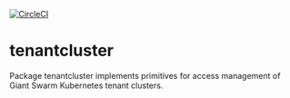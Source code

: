 [![CircleCI](https://circleci.com/gh/giantswarm/tenantcluster/tree/master.svg?style=svg)](https://circleci.com/gh/giantswarm/tenantcluster/tree/master)

# tenantcluster
Package tenantcluster implements primitives for access management of Giant Swarm
Kubernetes tenant clusters.
